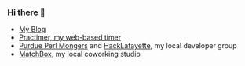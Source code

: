 ### Hi there 👋

* [My Blog](https://jacoby.github.io/)
* [Practimer, my web-based timer](https://practimer.me/)
* [Purdue Perl Mongers](https://purdue.pl/) and [HackLafayette](https://www.meetup.com/hacklafayette/), my local developer group
* [MatchBox](https://matchboxstudio.org/), my local coworking studio

<!--
**jacoby/jacoby** is a ✨ _special_ ✨ repository because its `README.md` (this file) appears on your GitHub profile.

Here are some ideas to get you started:

- 🔭 I’m currently working on ...
- 🌱 I’m currently learning ...
- 👯 I’m looking to collaborate on ...
- 🤔 I’m looking for help with ...
- 💬 Ask me about ...
- 📫 How to reach me: ...
- 😄 Pronouns: ...
- ⚡ Fun fact: ...
-->
